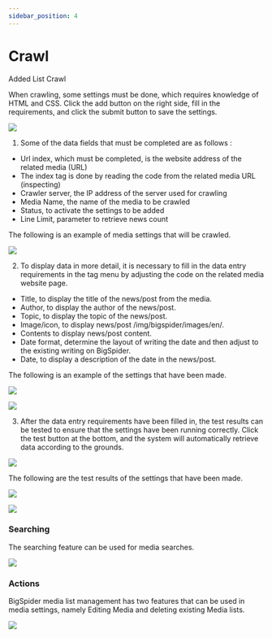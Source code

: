 ```yaml
---
sidebar_position: 4
---
```


# Crawl

Added List Crawl

When crawling, some settings must be done, which requires knowledge of HTML and CSS. Click the add button on the right side, fill in the requirements, and click the submit button to save the settings.

![](/img/bigspider/images/en/image27.png)

1.  Some of the data fields that must be completed are as follows :

- Url index, which must be completed, is the website address of the related media (URL)
- The index tag is done by reading the code from the related media URL (inspecting)
- Crawler server, the IP address of the server used for crawling
- Media Name, the name of the media to be crawled
- Status, to activate the settings to be added
- Line Limit, parameter to retrieve news count

The following is an example of media settings that will be crawled.

![](/img/bigspider/images/en/image26.png)

2.  To display data in more detail, it is necessary to fill in the data entry requirements in the tag menu by adjusting the code on the related media website page.

- Title, to display the title of the news/post from the media.
- Author, to display the author of the news/post.
- Topic, to display the topic of the news/post.
- Image/icon, to display news/post /img/bigspider/images/en/.
- Contents to display news/post content.
- Date format, determine the layout of writing the date and then adjust to the existing writing on BigSpider.
- Date, to display a description of the date in the news/post.

The following is an example of the settings that have been made.

![](/img/bigspider/images/en/image29.png)

![](/img/bigspider/images/en/image24.png)

3.  After the data entry requirements have been filled in, the test results can be tested to ensure that the settings have been running correctly. Click the test button at the bottom, and the system will automatically retrieve data according to the grounds.

![](/img/bigspider/images/en/image7.png)

The following are the test results of the settings that have been made.

![](/img/bigspider/images/en/image21.png)

![](/img/bigspider/images/en/image5.png)

### Searching

The searching feature can be used for media searches.

![](/img/bigspider/images/en/image11.png)

### Actions

BigSpider media list management has two features that can be used in media settings, namely Editing Media and deleting existing Media lists.

![](/img/bigspider/images/en/image14.png)
